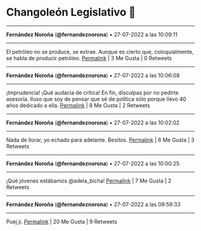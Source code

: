 # Changoleón Legislativo 🙈
*****
**Fernández Noroña** (**@fernandeznorona**) • 27-07-2022 a las 10:09:11
*****
El petróleo no se produce, se extrae. Aunque es cierto que, coloquialmente, se habla de producir petróleo.
[Permalink](https://twitter.com/fernandeznorona/status/1552355433993707521) | 3 Me Gusta | 0 Retweets
*****
**Fernández Noroña** (**@fernandeznorona**) • 27-07-2022 a las 10:06:08
*****
¡Imprudencia! ¡Qué audacia de crítica! En fin, disculpas por no pedirte asesoría. Iluso que soy de pensar que sé de política sólo porque llevo 40 años dedicado a ella.
[Permalink](https://twitter.com/fernandeznorona/status/1552354666578575360) | 8 Me Gusta | 2 Retweets
*****
**Fernández Noroña** (**@fernandeznorona**) • 27-07-2022 a las 10:02:02
*****
Nada de llorar, yo echado para adelante. Besitos.
[Permalink](https://twitter.com/fernandeznorona/status/1552353634834325505) | 6 Me Gusta | 3 Retweets
*****
**Fernández Noroña** (**@fernandeznorona**) • 27-07-2022 a las 10:00:25
*****
¡Qué jóvenes estábamos @adela_bicha!
[Permalink](https://twitter.com/fernandeznorona/status/1552353229610094592) | 7 Me Gusta | 2 Retweets
*****
**Fernández Noroña** (**@fernandeznorona**) • 27-07-2022 a las 09:59:33
*****
Puej ji.
[Permalink](https://twitter.com/fernandeznorona/status/1552353007777587202) | 20 Me Gusta | 9 Retweets